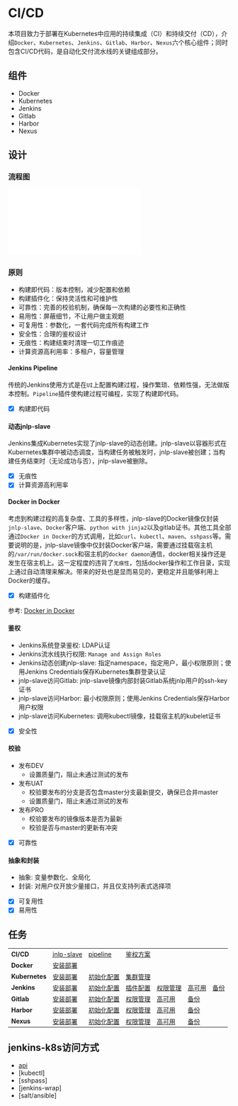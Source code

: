 # CI/CD

本项目致力于部署在Kubernetes中应用的持续集成（CI）和持续交付（CD），介绍`Docker`、`Kubernetes`、`Jenkins`、`Gitlab`、`Harbor`、`Nexus`六个核心组件；同时包含CI/CD代码，是自动化交付流水线的关键组成部分。

## 组件

+ Docker
+ Kubernetes
+ Jenkins
+ Gitlab
+ Harbor
+ Nexus

## 设计

### 流程图

![CICD](./docs/pics/CICD.pdf)

### 原则

+ 构建即代码：版本控制，减少配置和依赖
+ 构建插件化：保持灵活性和可维护性
+ 可靠性：完善的校验机制，确保每一次构建的必要性和正确性
+ 易用性：屏蔽细节，不让用户做主观题
+ 可复用性：参数化，一套代码完成所有构建工作
+ 安全性：合理的鉴权设计
+ 无痕性：构建结束时清理一切工作痕迹
+ 计算资源高利用率：多租户，容量管理

#### Jenkins Pipeline

传统的Jenkins使用方式是在`UI`上配置构建过程，操作繁琐、依赖性强，无法做版本控制。`Pipeline`插件使构建过程可编程，实现了构建即代码。

- [x] 构建即代码

#### 动态jnlp-slave

Jenkins集成Kubernetes实现了jnlp-slave的动态创建。jnlp-slave以容器形式在Kubernetes集群中被动态调度，当构建任务被触发时，jnlp-slave被创建；当构建任务结束时（无论成功与否），jnlp-slave被删除。

- [x] 无痕性
- [x] 计算资源高利用率

#### Docker in Docker

考虑到构建过程的高复杂度、工具的多样性，jnlp-slave的Docker镜像仅封装`jnlp-slave`、`Docker`客户端、`python with jinja2`以及gitlab证书。其他工具全部通过`Docker in Docker`的方式调用，比如`curl`、`kubectl`、`maven`、`sshpass`等。需要说明的是，jnlp-slave镜像中仅封装Docker客户端，需要通过挂载宿主机的`/var/run/docker.sock`和宿主机的`docker daemon`通信，docker相关操作还是发生在宿主机上。这一定程度的违背了`无痕性`，包括docker操作和工作目录，实现上通过自动清理来解决。带来的好处也是显而易见的，更稳定并且能够利用上Docker的缓存。

- [x] 构建插件化

参考: [Docker in Docker](https://jpetazzo.github.io/2015/09/03/do-not-use-docker-in-docker-for-ci/)

#### 鉴权

+ Jenkins系统登录鉴权: LDAP认证
+ Jenkins流水线执行权限: `Manage and Assign Roles`
+ Jenkins动态创建jnlp-slave: 指定namespace，指定用户，最小权限原则；使用Jenkins Credentials保存Kubernetes集群登录认证
+ jnlp-slave访问Gitlab: jnlp-slave镜像内部封装Gitlab系统jnlp用户的ssh-key证书
+ jnlp-slave访问Harbor: 最小权限原则；使用Jenkins Credentials保存Harbor用户权限
+ jnlp-slave访问Kubernetes: 调用kubectl镜像，挂载宿主机的kubelet证书

- [x] 安全性

#### 校验

+ 发布DEV
  + 设置质量门，阻止未通过测试的发布
+ 发布UAT
  + 校验要发布的分支是否包含master分支最新提交，确保已合并master
  + 设置质量门，阻止未通过测试的发布
+ 发布PRO
  + 校验要发布的镜像版本是否为最新
  + 校验是否与master的更新有冲突

- [x] 可靠性

#### 抽象和封装

+ 抽象: 变量参数化、全局化
+ 封装: 对用户仅开放少量接口，并且仅支持列表式选择项

- [x] 可复用性
- [x] 易用性

## 任务

<table border="0">
    <tr>
        <td><strong>CI/CD</strong></td>
        <td><a href="docs/CICD/jnlp-slave.md">jnlp-slave</a></td>
        <td><a href="docs/CICD/pipeline.md">pipeline</a></td>
        <td><a href="docs/CICD/authority.md">鉴权方案</a></td>
        <td><a href=""></a></td>
        <td><a href=""></a></td>
        <td><a href=""></a></td>
    </tr>
    <tr>
        <td><strong>Docker</strong></td>
        <td><a href="docs/docker/deploy.md">安装部署</a></td>
        <td><a href=""></a></td>
        <td><a href=""></a></td>
        <td><a href=""></a></td>
        <td><a href=""></a></td>
        <td><a href=""></a></td>
    </tr>
    <tr>
        <td><strong>Kubernetes</strong></td>
        <td><a href="docs/kubernetes/deploy.md">安装部署</a></td>
        <td><a href="docs/kubernetes/initial.md">初始化配置</a></td>
        <td><a href="docs/kubernetes/admin.md">集群管理</a></td>
        <td><a href=""></a></td>
        <td><a href=""></a></td>
        <td><a href=""></a></td>
    </tr>
    <tr>
        <td><strong>Jenkins</strong></td>
        <td><a href="docs/jenkins/deploy.md">安装部署</a></td>
        <td><a href="docs/jenkins/initial.md">初始化配置</a></td>
        <td><a href="docs/jenkins/plugins.md">插件配置</a></td>
        <td><a href="docs/jenkins/authority.md">权限管理</a></td>
        <td><a href="docs/jenkins/ha.md">高可用</a></td>
        <td><a href="docs/jenkins/backup.md">备份</a></td>
    </tr>
    <tr>
        <td><strong>Gitlab</strong></td>
        <td><a href="docs/gitlab/deploy.md">安装部署</a></td>
        <td><a href="docs/gitlab/initial.md">初始化配置</a></td>
        <td><a href="docs/gitlab/authority.md">权限管理</a></td>
        <td><a href="docs/gitlab/ha.md">高可用</a></td>
        <td><a href="docs/gitlab/backup.md">备份</a></td>
        <td><a href=""></a></td>
    </tr>
    <tr>
        <td><strong>Harbor</strong></td>
        <td><a href="docs/harbor/deploy.md">安装部署</a></td>
        <td><a href="docs/harbor/initial.md">初始化配置</a></td>
        <td><a href="docs/harbor/authority.md">权限管理</a></td>
        <td><a href="docs/harbor/ha.md">高可用</a></td>
        <td><a href="docs/harbor/backup.md">备份</a></td>
        <td><a href=""></a></td>
    </tr>
    <tr>
        <td><strong>Nexus</strong></td>
        <td><a href="docs/Nexus/deploy.md">安装部署</a></td>
        <td><a href="docs/Nexus/initial.md">初始化配置</a></td>
        <td><a href="docs/Nexus/authority.md">权限管理</a></td>
        <td><a href="docs/Nexus/ha.md">高可用</a></td>
        <td><a href="docs/Nexus/backup.md">备份</a></td>
        <td><a href=""></a></td>
    </tr>
</table>

## jenkins-k8s访问方式
+ [api](https://k8smeetup.github.io/docs/reference/api-overview/)
+ [kubectl]
+ [sshpass]
+ [jenkins-wrap]
+ [salt/ansible]
